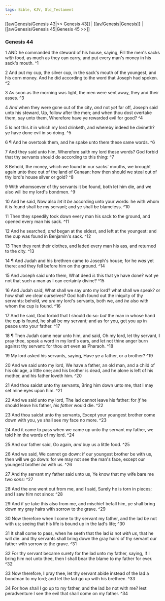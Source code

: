 ```yaml
---
tags: Bible, KJV, Old_Testament
---
```


[[av/Genesis/Genesis 43|<< Genesis 43]] | [[av/Genesis|Genesis]] | [[av/Genesis/Genesis 45|Genesis 45 >>]]

### Genesis 44

1 AND he commanded the steward of his house, saying, Fill the men's sacks _with_ food, as much as they can carry, and put every man's money in his sack's mouth. ^1

2 And put my cup, the silver cup, in the sack's mouth of the youngest, and his corn money. And he did according to the word that Joseph had spoken. ^2

3 As soon as the morning was light, the men were sent away, they and their asses. ^3

4 _And_ when they were gone out of the city, _and_ not _yet_ far off, Joseph said unto his steward, Up, follow after the men; and when thou dost overtake them, say unto them, Wherefore have ye rewarded evil for good? ^4

5 _Is_ not this _it_ in which my lord drinketh, and whereby indeed he divineth? ye have done evil in so doing. ^5

6 ¶ And he overtook them, and he spake unto them these same words. ^6

7 And they said unto him, Wherefore saith my lord these words? God forbid that thy servants should do according to this thing: ^7

8 Behold, the money, which we found in our sacks' mouths, we brought again unto thee out of the land of Canaan: how then should we steal out of thy lord's house silver or gold? ^8

9 With whomsoever of thy servants it be found, both let him die, and we also will be my lord's bondmen. ^9

10 And he said, Now also _let_ it _be_ according unto your words: he with whom it is found shall be my servant; and ye shall be blameless. ^10

11 Then they speedily took down every man his sack to the ground, and opened every man his sack. ^11

12 And he searched, _and_ began at the eldest, and left at the youngest: and the cup was found in Benjamin's sack. ^12

13 Then they rent their clothes, and laded every man his ass, and returned to the city. ^13

14 ¶ And Judah and his brethren came to Joseph's house; for he _was_ yet there: and they fell before him on the ground. ^14

15 And Joseph said unto them, What deed _is_ this that ye have done? wot ye not that such a man as I can certainly divine? ^15

16 And Judah said, What shall we say unto my lord? what shall we speak? or how shall we clear ourselves? God hath found out the iniquity of thy servants: behold, we _are_ my lord's servants, both we, and _he_ also with whom the cup is found. ^16

17 And he said, God forbid that I should do so: _but_ the man in whose hand the cup is found, he shall be my servant; and as for you, get you up in peace unto your father. ^17

18 ¶ Then Judah came near unto him, and said, Oh my lord, let thy servant, I pray thee, speak a word in my lord's ears, and let not thine anger burn against thy servant: for thou _art_ even as Pharaoh. ^18

19 My lord asked his servants, saying, Have ye a father, or a brother? ^19

20 And we said unto my lord, We have a father, an old man, and a child of his old age, a little one; and his brother is dead, and he alone is left of his mother, and his father loveth him. ^20

21 And thou saidst unto thy servants, Bring him down unto me, that I may set mine eyes upon him. ^21

22 And we said unto my lord, The lad cannot leave his father: for _if_ he should leave his father, _his_ _father_ would die. ^22

23 And thou saidst unto thy servants, Except your youngest brother come down with you, ye shall see my face no more. ^23

24 And it came to pass when we came up unto thy servant my father, we told him the words of my lord. ^24

25 And our father said, Go again, _and_ buy us a little food. ^25

26 And we said, We cannot go down: if our youngest brother be with us, then will we go down: for we may not see the man's face, except our youngest brother _be_ with us. ^26

27 And thy servant my father said unto us, Ye know that my wife bare me two _sons:_ ^27

28 And the one went out from me, and I said, Surely he is torn in pieces; and I saw him not since: ^28

29 And if ye take this also from me, and mischief befall him, ye shall bring down my gray hairs with sorrow to the grave. ^29

30 Now therefore when I come to thy servant my father, and the lad _be_ not with us; seeing that his life is bound up in the lad's life; ^30

31 It shall come to pass, when he seeth that the lad _is_ not _with_ _us_, that he will die: and thy servants shall bring down the gray hairs of thy servant our father with sorrow to the grave. ^31

32 For thy servant became surety for the lad unto my father, saying, If I bring him not unto thee, then I shall bear the blame to my father for ever. ^32

33 Now therefore, I pray thee, let thy servant abide instead of the lad a bondman to my lord; and let the lad go up with his brethren. ^33

34 For how shall I go up to my father, and the lad _be_ not with me? lest peradventure I see the evil that shall come on my father. ^34
